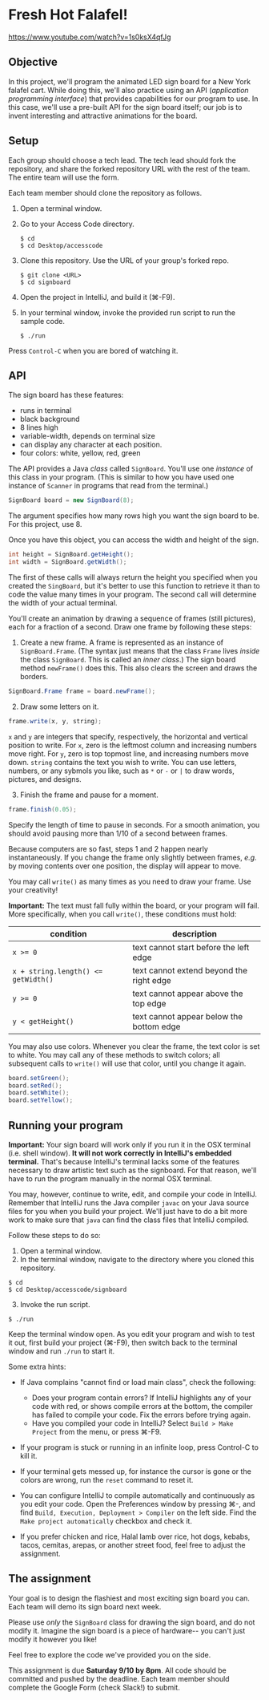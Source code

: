 # Fresh Hot Falafel!

https://www.youtube.com/watch?v=1s0ksX4qfJg


## Objective

In this project, we'll program the animated LED sign board for a New York falafel cart.  While doing this, we'll also practice using an API (_application programming interface_) that provides capabilities for our program to use.  In this case, we'll use a pre-built API for the sign board itself; our job is to invent interesting and attractive animations for the board. 


## Setup

Each group should choose a tech lead.  The tech lead should fork the repository, and share the forked repository URL with the rest of the team.  The entire team will use the form.  

Each team member should clone the repository as follows.

1. Open a terminal window.
2. Go to your Access Code directory.

   ```
   $ cd 
   $ cd Desktop/accesscode
   ```
   
3. Clone this repository.  Use the URL of your group's forked repo.

   ```
   $ git clone <URL>
   $ cd signboard
   ```
   
4. Open the project in IntelliJ,  and build it (&#8984;-F9).
   
4. In your terminal window, invoke the provided run script to run the sample code.

   ```
   $ ./run
   ```
   
Press <code>Control-C</code> when you are bored of watching it.


## API

The sign board has these features:

* runs in terminal
* black background
* 8 lines high
* variable-width, depends on terminal size
* can display any character at each position.
* four colors: white, yellow, red, green

The API provides a Java _class_ called `SignBoard`. You'll use one _instance_ of this class in your program.  (This is similar to how you have used one instance of `Scanner` in programs that read from the terminal.)

```java
SignBoard board = new SignBoard(8);
```

The argument specifies how many rows high you want the sign board to be.  For this project, use 8.

Once you have this object, you can access the width and height of the sign.

```java
int height = SignBoard.getHeight();
int width = SignBoard.getWidth();
```

The first of these calls will always return the height you specified when you created the `SingBoard`, but it's better to use this function to retrieve it than to code the value many times in your program.  The second call will determine the width of your actual terminal.

You'll create an animation by drawing a sequence of frames (still pictures), each for a fraction of a second.  Draw one frame by following these steps:

1. Create a new frame.  A frame is represented as an instance of `SignBoard.Frame`.  (The syntax just means that the class `Frame` lives _inside_ the class `SignBoard`.  This is called an _inner class_.)  The sign board method `newFrame()` does this.  This also clears the screen and draws the borders.

  ```java
  SignBoard.Frame frame = board.newFrame();
  ```

2. Draw some letters on it.

  ```java
  frame.write(x, y, string);
  ```
  
  `x` and `y` are integers that specify, respectively, the horizontal and vertical position to write.  For `x`, zero is the leftmost column and increasing numbers move right.  For `y`, zero is top topmost line, and increasing numbers move down.  `string` contains the text you wish to write.  You can use letters, numbers, or any sybmols you like, such as `*` or `-` or `|` to draw words, pictures, and designs.
  
3. Finish the frame and pause for a moment.

  ```java
  frame.finish(0.05);
  ```
   
   Specify the length of time to pause in seconds.  For a smooth animation, you should avoid pausing more than 1/10 of a second between frames.

Because computers are so fast, steps 1 and 2 happen nearly instantaneously.  If you change the frame only slightly between frames, _e.g._ by moving contents over one position, the display will appear to move.

You may call `write()` as many times as you need to draw your frame.  Use your creativity!  

**Important:** The text must fall fully within the board, or your program will fail.  More specifically, when you call `write()`, these conditions must hold:

| condition | description |
|-----------|-------------|
| `x >= 0` | text cannot start before the left edge |
| `x + string.length() <= getWidth()` | text cannot extend beyond the right edge |
| `y >= 0` | text cannot appear above the top edge |
| `y < getHeight()` | text cannot appear below the bottom edge |

You may also use colors.  Whenever you clear the frame, the text color is set to white.  You may call any of these methods to switch colors; all subsequent calls to `write()` will use that color, until you change it again.

```java
board.setGreen();
board.setRed();
board.setWhite();
board.setYellow();
```

## Running your program

**Important:** Your sign board will work only if you run it in the OSX terminal (i.e. shell window).  **It will not work correctly in IntelliJ's embedded terminal.**  That's because IntelliJ's terminal lacks some of the features necessary to draw artistic text such as the signboard.  For that reason, we'll have to run the program manually in the normal OSX terminal.

You may, however, continue to write, edit, and compile your code in IntelliJ.  Remember that IntelliJ runs the Java compiler `javac` on your Java source files for you when you build your project.  We'll just have to do a bit more work to make sure that `java` can find the class files that IntelliJ compiled.

Follow these steps to do so:

1. Open a terminal window. 
2. In the terminal window, navigate to the directory where you cloned this repository.

  ```
  $ cd
  $ cd Desktop/accesscode/signboard
  ```
3. Invoke the run script.

  ```
  $ ./run
  ```
  
Keep the terminal window open.  As you edit your program and wish to test it out, first build your project (&#8984;-F9), then switch back to the terminal window and run `./run` to start it.

Some extra hints:

* If Java complains "cannot find or load main class", check the following:
  * Does your program contain errors?  If IntelliJ highlights any of your code with red, or shows compile errors at the bottom, the compiler has failed to compile your code.  Fix the errors before trying again.
  * Have you compiled your code in IntelliJ?  Select `Build > Make Project` from the menu, or press &#8984;-F9.

* If your program is stuck or running in an infinite loop, press Control-C to kill it.

* If your terminal gets messed up, for instance the cursor is gone or the colors are wrong, run the `reset` command to reset it.

* You can configure IntelliJ to compile automatically and continuously as you edit your code.  Open the Preferences window by pressing &#8984;-, and find `Build, Execution, Deployment > Compiler` on the left side.  Find the `Make project automatically` checkbox and check it.

* If you prefer chicken and rice, Halal lamb over rice, hot dogs, kebabs, tacos, cemitas, arepas, or another street food, feel free to adjust the assignment.


## The assignment

Your goal is to design the flashiest and most exciting sign board you can.  Each team will demo its sign board next week.

Please use _only_ the `SignBoard` class for drawing the sign board, and do not modify it.  Imagine the sign board is a piece of hardware-- you can't just modify it however you like!

Feel free to explore the code we've provided you on the side.

This assignment is due **Saturday 9/10 by 8pm**. All code should be committed and pushed by the deadline. Each team member should complete the Google Form (check Slack!) to submit.
